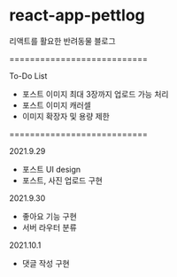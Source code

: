 # react-app-pettlog
리액트를 활요한 반려동물 블로그

===========================

To-Do List

* 포스트 이미지 최대 3장까지 업로드 가능 처리
* 포스트 이미지 캐러셀 
* 이미지 확장자 및 용량 제한

===========================

2021.9.29
* 포스트 UI design
* 포스트, 사진 업로드 구현

2021.9.30
* 좋아요 기능 구현
* 서버 라우터 분류

2021.10.1 
* 댓글 작성 구현
